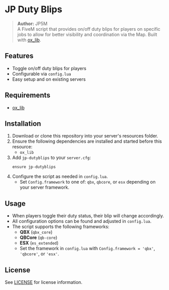 # JP Duty Blips

> **Author:** JP5M  
> A FiveM script that provides on/off duty blips for players on specific jobs to allow for better visibility and coordination via the Map. Built with [ox_lib](https://overextended.dev/ox_lib/).

## Features
- Toggle on/off duty blips for players
- Configurable via `config.lua`
- Easy setup and on existing servers

## Requirements
- [ox_lib](https://github.com/overextended/ox_lib)

## Installation
1. Download or clone this repository into your server's resources folder.
2. Ensure the following dependencies are installed and started before this resource:
   - `ox_lib`
3. Add `jp-dutyblips` to your `server.cfg`:
   ```
   ensure jp-dutyblips
   ```
4. Configure the script as needed in `config.lua`.
   - Set `Config.framework` to one of: `qbx`, `qbcore`, or `esx` depending on your server framework.

## Usage
- When players toggle their duty status, their blip will change accordingly.
- All configuration options can be found and adjusted in `config.lua`.
- The script supports the following frameworks:
   - **QBX** (`qbx_core`)
   - **QBCore** (`qb-core`)
   - **ESX** (`es_extended`)
   - Set the framework in `config.lua` with `Config.framework = 'qbx'`, `'qbcore'`, or `'esx'`.

## License
See [LICENSE](LICENSE) for license information.
